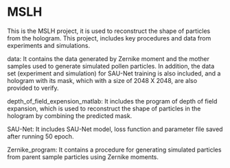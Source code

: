 # MSLH
This is the MSLH project, it is used to reconstruct the shape of particles from the hologram.
This project, includes key procedures and data from experiments and simulations.

data: It contains the data generated by Zernike moment and the mother samples used to generate simulated pollen particles.
In addition, the data set (experiment and simulation) for SAU-Net training is also included, and a hologram with its mask,
 which with a size of 2048 X 2048, are also provided to verify.

depth_of_field_expension_matlab: It includes the program of depth of field expansion, which is used to reconstruct the shape 
of particles in the hologram by combining the predicted mask.

SAU-Net: It includes SAU-Net model, loss function and parameter file saved after running 50 epoch.

Zernike_program: It contains a procedure for generating simulated particles from parent sample particles using Zernike moments.
